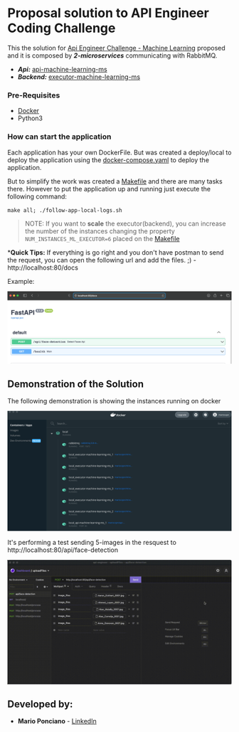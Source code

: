 # Proposal solution to API Engineer Coding Challenge
 
This the solution for [Api Engineer Challenge - Machine Learning](executor-machine-learning-ms/app/services/mocksdk_service/README.md) proposed and it is composed by ***2-microservices*** communicating with RabbitMQ.


- ***Api:***  [api-machine-learning-ms](api-machine-learning-ms/README.md)
- ***Backend:*** [executor-machine-learning-ms](executor-machine-learning-ms/README.md) 

### Pre-Requisites

- [Docker](https://www.docker.com/products/docker-desktop)
- Python3

### How can start the application

Each application has your own DockerFile. But  was created a deploy/local to deploy the application using the [docker-compose.yaml](deploy/local/docker-compose.yaml) to deploy the application. 

But to simplify the work was created a [Makefile](Makefile) and there are many tasks there. However to put the application up and running just execute the following command:

```
make all; ./follow-app-local-logs.sh
```
  

>NOTE: If you want to **scale**  the executor(backend), you can increase the number of the instances changing the property  `NUM_INSTANCES_ML_EXECUTOR=6` placed on the [Makefile](Makefile) 


***Quick Tips:**
If everything is go right and you don't have postman to send the request, you can open the following url and add the files. ;) - http://localhost:80/docs

Example:

![Testing from broswer](docs/sending_request_from_browser.png)
## Demonstration of the Solution

The following demonstration is showing the instances running on docker 

![Docker Running](docs/docker_instances_runing_output.png)


It's performing a test sending 5-images in the resquest to http://localhost:80/api/face-detection 

![Demo Sending Request](docs/sending_request.gif)

## Developed by:

* **Mario Ponciano** - [LinkedIn](https://www.linkedin.com/in/marioponciano/)
